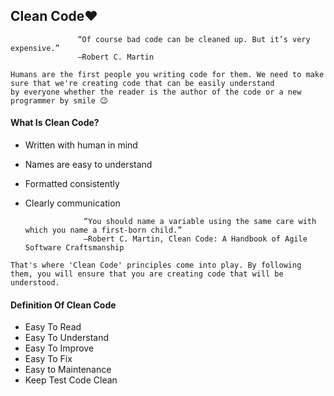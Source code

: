 ## Clean Code❤️

                   “Of course bad code can be cleaned up. But it’s very expensive.”
                   ―Robert C. Martin

```
Humans are the first people you writing code for them. We need to make sure that we're creating code that can be easily understand 
by everyone whether the reader is the author of the code or a new programmer by smile 😉
```

#### What Is Clean Code?

* Written with human in mind                                              
* Names are easy to understand                                            
* Formatted consistently                                               
* Clearly communication


                   “You should name a variable using the same care with which you name a first-born child.”
                   ―Robert C. Martin, Clean Code: A Handbook of Agile Software Craftsmanship

```
That's where 'Clean Code' principles come into play. By following them, you will ensure that you are creating code that will be 
understood.
```

#### Definition Of Clean Code

* Easy To Read
* Easy To Understand
* Easy To Improve
* Easy To Fix
* Easy to Maintenance
* Keep Test Code Clean

